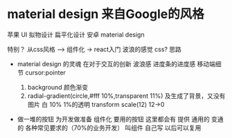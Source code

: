 # material design 来自Google的风格
苹果 UI 拟物设计 扁平化设计
安卓 material design

特别？
    从css风格 --> 组件化 -> react入门
    波浪的感觉
    css? 思路
- material design 的灵魂 在对于交互的创新
    波浪感 进度条的进度感
    移动端细节 cursor:pointer 

    1. background 颜色渐变
    2. radial-gradient(circle,#fff 10%,transparent 11%) 及生成了背景，又没有图片
       白 10% 1%的透明
       transform scale(12)  12->0


- 做一堆的按钮
  为开发做准备 组件化
  要用的按钮 这里都会有 
  提供 通用的 变通的 各种常见要求的（70%的业务开发） 叫组件
  自己写 以后可以复用
  